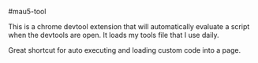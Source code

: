 #mau5-tool

This is a chrome devtool extension that will automatically evaluate a script when
the devtools are open. It loads my tools file that I use daily.

Great shortcut for auto executing and loading custom code into a page.
